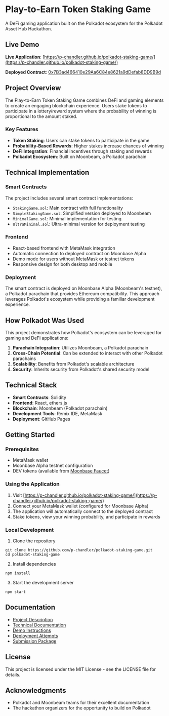 # Play-to-Earn Token Staking Game

A DeFi gaming application built on the Polkadot ecosystem for the Polkadot Asset Hub Hackathon.

## Live Demo

**Live Application**: [https://p-chandler.github.io/polkadot-staking-game/](https://p-chandler.github.io/polkadot-staking-game/)

**Deployed Contract**: [0x7B3ad466410e29Aa6C84e8621a9dDefab8DD9B9d](https://moonbase.moonscan.io/address/0x7B3ad466410e29Aa6C84e8621a9dDefab8DD9B9d)

## Project Overview

The Play-to-Earn Token Staking Game combines DeFi and gaming elements to create an engaging blockchain experience. Users stake tokens to participate in a lottery/reward system where the probability of winning is proportional to the amount staked.

### Key Features

- **Token Staking**: Users can stake tokens to participate in the game
- **Probability-Based Rewards**: Higher stakes increase chances of winning
- **DeFi Integration**: Financial incentives through staking and rewards
- **Polkadot Ecosystem**: Built on Moonbeam, a Polkadot parachain

## Technical Implementation

### Smart Contracts

The project includes several smart contract implementations:
- `StakingGame.sol`: Main contract with full functionality
- `SimpleStakingGame.sol`: Simplified version deployed to Moonbeam
- `MinimalGame.sol`: Minimal implementation for testing
- `UltraMinimal.sol`: Ultra-minimal version for deployment testing

### Frontend

- React-based frontend with MetaMask integration
- Automatic connection to deployed contract on Moonbase Alpha
- Demo mode for users without MetaMask or testnet tokens
- Responsive design for both desktop and mobile

### Deployment

The smart contract is deployed on Moonbase Alpha (Moonbeam's testnet), a Polkadot parachain that provides Ethereum compatibility. This approach leverages Polkadot's ecosystem while providing a familiar development experience.

## How Polkadot Was Used

This project demonstrates how Polkadot's ecosystem can be leveraged for gaming and DeFi applications:

1. **Parachain Integration**: Utilizes Moonbeam, a Polkadot parachain
2. **Cross-Chain Potential**: Can be extended to interact with other Polkadot parachains
3. **Scalability**: Benefits from Polkadot's scalable architecture
4. **Security**: Inherits security from Polkadot's shared security model

## Technical Stack

- **Smart Contracts**: Solidity
- **Frontend**: React, ethers.js
- **Blockchain**: Moonbeam (Polkadot parachain)
- **Development Tools**: Remix IDE, MetaMask
- **Deployment**: GitHub Pages

## Getting Started

### Prerequisites

- MetaMask wallet
- Moonbase Alpha testnet configuration
- DEV tokens (available from [Moonbase Faucet](https://faucet.moonbeam.network/))

### Using the Application

1. Visit [https://p-chandler.github.io/polkadot-staking-game/](https://p-chandler.github.io/polkadot-staking-game/)
2. Connect your MetaMask wallet (configured for Moonbase Alpha)
3. The application will automatically connect to the deployed contract
4. Stake tokens, view your winning probability, and participate in rewards

### Local Development

1. Clone the repository
```
git clone https://github.com/p-chandler/polkadot-staking-game.git
cd polkadot-staking-game
```

2. Install dependencies
```
npm install
```

3. Start the development server
```
npm start
```

## Documentation

- [Project Description](./docs/project_description.md)
- [Technical Documentation](./docs/technical_documentation.md)
- [Demo Instructions](./docs/demo_instructions.md)
- [Deployment Attempts](./docs/deployment_attempts.md)
- [Submission Package](./docs/submission_package.md)

## License

This project is licensed under the MIT License - see the LICENSE file for details.

## Acknowledgments

- Polkadot and Moonbeam teams for their excellent documentation
- The hackathon organizers for the opportunity to build on Polkadot
